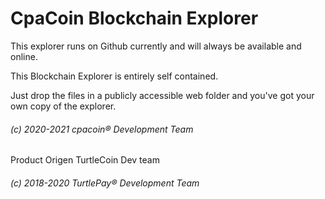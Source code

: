 # CpaCoin Blockchain Explorer
This explorer runs on Github currently and will always be available and online.

This Blockchain Explorer is entirely self contained.

Just drop the files in a publicly accessible web folder and you've got your own copy of the explorer.
###### (c) 2020-2021 cpacoin® Development Team
     
Product Origen TurtleCoin Dev team
###### (c) 2018-2020 TurtlePay® Development Team
